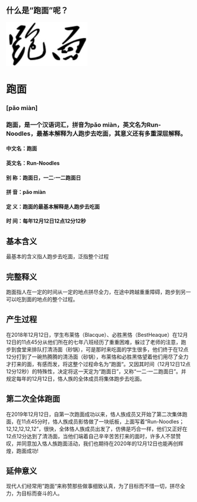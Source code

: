 ## 什么是“跑面”呢？
![跑面](./What-is-Run-Noodles.jpg)
# 跑面
### [pǎo miàn]
### 跑面，是一个汉语词汇，拼音为pǎo miàn，英文名为Run-Noodles，最基本解释为人跑步去吃面，其意义还有多重深层解释。
#### **中文名**：跑面
#### **英文名**：Run-Noodles
#### **别    称**：跑面日，一二·一二跑面日
#### **拼    音**：pǎo miàn
#### **定    义**：跑面的最基本解释是人跑步去吃面
#### **时    间**：每年12月12日12点12分12秒

## 基本含义
最基本的含义指人跑步去吃面，泛指整个过程

## 完整释义
跑面指人在一定的时间从一定的地点拼尽全力，在途中跨越重重障碍，跑步到另一可以吃到面的地点的整个过程。

## 产生过程
在2018年12月12日，学生布莱恪（Blacque）、必胜黑恪（BestHeaque）在12月12日的11点45分从他们所在的七年八班经历了重重困难，躲过了老师的注意，跑步到食堂来排队打清汤面（砂锅），可是那时来吃面的学生很多，他们终于在12点12分打到了一碗热腾腾的清汤面（砂锅），布莱恪和必胜黑恪望着他们用尽了全力才打来的面，有感而发，将这整个过程命名为”跑面“。又因其时间（12月12日12点12分12秒）的特殊性，决定将这一天定为“跑面日”，又称“一二·一二跑面日”。并规定每年的12月12日，恪人族的全体成员将集体跑步去吃面。

## 第二次全体跑面
在2019年12月12日，自第一次跑面成功以来，恪人族成员又开始了第二次集体跑面，在11点45分时，恪人族成员影恪做了一块纸板，上面写着“Run-Noodles；12,12,12,12,12”，很快，全体恪人族成员出发了，仿佛是巧合一样，他们又正好在12点12分达到了清汤面，当他们端着自己辛辛苦苦打来的面时，许多人不禁赞叹，并同意加入恪人族跑面活动，我们也期待在2020年的12月12日也能再创辉煌，跑面成功!

## 延伸意义
现代人们经常用”跑面“来称赞那些做事细致认真，为了目标而不惜一切，拼尽全力，为目标而奋斗的人。